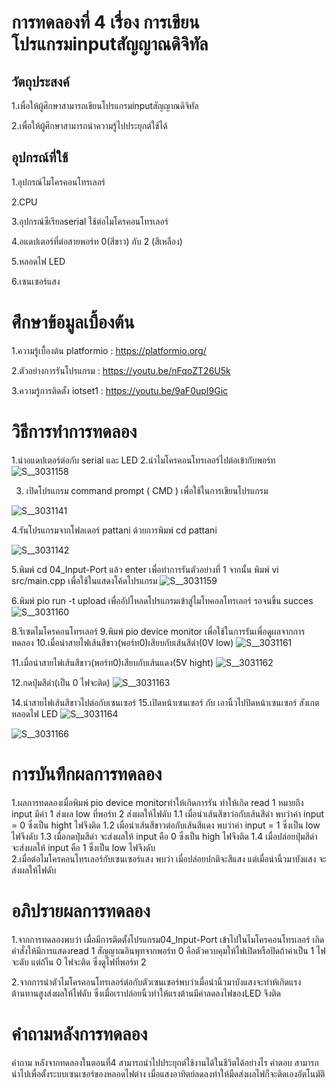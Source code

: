 
# การทดลองที่ 4 เรื่อง การเขียนโปรแกรมinputสัญญาณดิจิทัล
## วัตถุประสงค์
1.เพื่อให้ผู้ศึกษาสามารถเขียนโปรแกรมinputสัญญาณดิจิทัล

2.เพื่อให้ผู้ศึกษาสามารถนำความรู้ไปประยุกต์ใช้ได้

## อุปกรณ์ที่ใช้
1.อุปกรณ์ไมโครคอนโทรเลอร์

2.CPU

3.อุปกรณ์ซีเรียลserial ใช้ต่อไมโครคอนโทรเลอร์

4.อแดปเตอร์ที่ต่อสายพอร์ท 0(สีขาว) กับ 2 (สีเหลือง)

5.หลอดไฟ LED

6.เซนเซอร์แสง

# ศึกษาข้อมูลเบื้องต้น 
1.ความรู้เบื้องต้น platformio : https://platformio.org/

2.ตัวอย่างการรันโปรแกรม : https://youtu.be/nFqoZT26U5k

3.ความรู้การติดตั้ง iotset1 : https://youtu.be/9aF0upI9Gic

# วิธีการทำการทดลอง
1.นำอแดปเตอร์ต่อกับ serial และ LED
2.นำไมโครคอนโทรเลอร์ไปต่อเข้ากับพอร์ท
![S__3031158](https://user-images.githubusercontent.com/80879549/112389822-efb83580-8d27-11eb-9121-1c3a690c6aca.jpg)

3. เปิดโปรแกรม command prompt ( CMD ) เพื่อใช้ในการเขียนโปรแกรม
 
 ![S__3031141](https://user-images.githubusercontent.com/80879549/112360507-fa150800-8d04-11eb-8c65-759c7a793f66.jpg)

 4.รันโปรแกรมจากโฟลเดอร์ pattani ด้วยการพิมพ์ cd pattani
 
 ![S__3031142](https://user-images.githubusercontent.com/80879549/112360559-09945100-8d05-11eb-9b23-7b3a6ae71765.jpg)

 5.พิมพ์ cd 04_Input-Port แล้ว enter เพื่อทำการรันตัวอย่างที่ 1 จากนั้น พิมพ์ vi src/main.cpp เพื่อใช้ในแสดงโค้ดโปรแกรม
![S__3031159](https://user-images.githubusercontent.com/80879549/112389840-f5ae1680-8d27-11eb-9eee-95665f645cf8.jpg)

 6.พิมพ์ pio run -t upload เพื่ออัปโหลดโปรแกรมเข้าสู่ไมโทคอลโทรเลอร์ รอจนขึ้น succes
![S__3031160](https://user-images.githubusercontent.com/80879549/112389847-f8a90700-8d27-11eb-9ab9-8380bbbd20bb.jpg)


 8.รีเซตไมโครคอนโทรเลอร์
 9.พิมพ์ pio device monitor เพื่อใช้ในการรันเพื่อดูผลจากการทดลอง
 10.เมื่อนำสายไฟเส้นสีขาว(พอร์ท0)เสียบกับเส้นสีดำ(0V low)
![S__3031161](https://user-images.githubusercontent.com/80879549/112389874-01014200-8d28-11eb-958c-788f307a3c90.jpg)

 11.เมื่อนำสายไฟเส้นสีขาว(พอร์ท0)เสียบกับเส้นแดง(5V hight)
![S__3031162](https://user-images.githubusercontent.com/80879549/112389886-065e8c80-8d28-11eb-8491-f1497b0a6f0f.jpg)

 12.กดปุ่มสีดำ(เป็น 0 ไฟจะติด)
![S__3031163](https://user-images.githubusercontent.com/80879549/112389904-0ced0400-8d28-11eb-945a-31521429aff3.jpg)

 14.นำสายไฟเส้นสีขาวไปต่อกับเซนเซอร์
 15.เปิดหน้าเซนเซอร์ กับ เอานิ้วไปปิดหน้าเซนเซอร์ สังเกตหลอดไฟ LED
 ![S__3031164](https://user-images.githubusercontent.com/80879549/112390070-50e00900-8d28-11eb-8c7e-fbac84b2cf5c.jpg)

![S__3031166](https://user-images.githubusercontent.com/80879549/112390093-54739000-8d28-11eb-8b80-c301f19c3714.jpg)



# การบันทึกผลการทดลอง
 1.ผลการทดลองเมื่อพิมพ์ pio device monitorทำให้เกิดการรัน ทำให้เกิด read 1 หมายถึง input มีค่า 1 ส่งผล low ที่พอร์ท 2 ส่งผลให้ไฟดับ
  1.1 เมื่อนำเส้นสีขาว่อกับเส้นสีดำ พบว่าค่า input = 0 ซึ่งเป็น hight ไฟจึงติด
  1.2 เมื่อนำเส้นสีขาวต่อกับเส้นสีแดง พบว่าค่า input = 1 ซึ่งเป็น low ไฟจึงดับ 
  1.3 เมื่อกดปุ่มสีดำ จะส่งผลให้ input คือ 0 ซึ่งเป็น high ไฟจึงติด
  1.4 เมื่อปล่อยปุ่มสีดำ จะส่งผลให้ input คือ 1 ซึ่งเป็น low ไฟจึงดับ  
 2.เมื่อต่อไมโครคอนโทรเลอร์กับเซนเซอร์แสง พบว่า เมื่อปล่อยปกติจะสีแสง แต่เมื่อนำนิ้วมาบังแสง จะส่งผลให้ไฟดับ
 
 # อภิปรายผลการทดลอง
1.จากการทดลองพบว่า เมื่อมีการติดตั้งโปรแกรม04_Input-Port เข้าไปในไมโครคอนโทรเลอร์ เกิดคำสั่งให้มีการแสดงread 1 สัญญาณอินพุทจากพอร์ท 0 คือตัวควบคุมให้ไฟเปิดหรือปิดถ้าค่าเป็น 1 ไฟจะดับ แต่ถ้า็น 0 ไฟจะติด ซึ่งดูไฟที่พอร์ท 2

2.จากการนำตัวไมโครคอนโทรเลอร์ต่อกับตัวเซนเซอร์พบว่าเมื่อนำนิ้วมาบังแสงจะทำห้เกิดแรงต้านทานสูงส่งผลให้ไฟดับ ซึ่งเมื่อเราปล่อยนิ้วทำให้แรงต้านมีค่าลดลงไฟของLED จึงติด
 
 # คำถามหลังการทดลอง
  คำถาม หลังจากทดลองในตอนที่4 สามารถนำไปประยุกต์ใช้งานได้ในชีวิตได้อย่างไร
  คำตอบ สามารถนำไปเพื่อตั้งระบบเซนเซอร์ของหลอดไฟต่าง เมื่อแสงอาทิตย์ลดลงทำให้มืดส่งผลไฟก็จะติดเองอัตโนมัติ






